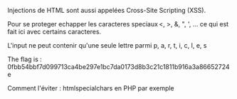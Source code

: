 Injections de HTML sont aussi appelées Cross-Site Scripting (XSS).

Pour se proteger echapper les caracteres speciaux <, >, &, ", ', …  ce qui est fait ici avec certains caracteres.

L'input ne peut contenir qu'une seule lettre parmi p, a, r, t, i, c, l, e, s

The flag is : 0fbb54bbf7d099713ca4be297e1bc7da0173d8b3c21c1811b916a3a86652724e

Comment l'éviter :
htmlspecialchars en PHP par exemple